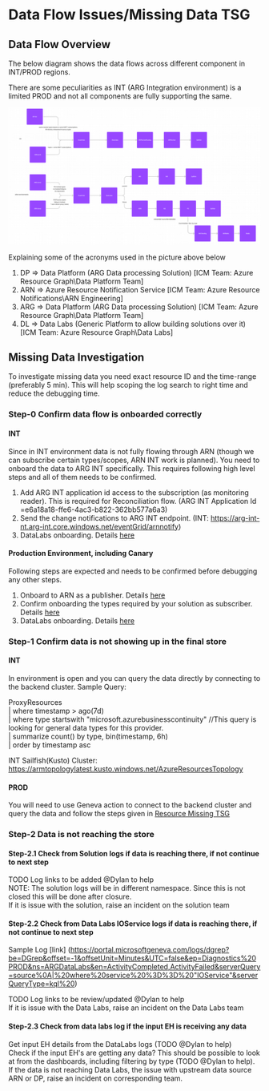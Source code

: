 # Data Flow Issues/Missing Data TSG

## Data Flow Overview

The below diagram shows the data flows across different component in INT/PROD regions.

There are some peculiarities as INT (ARG Integration environment) is a limited PROD and not all components are fully supporting the same.

![](../.attachments/DataLabs/DLDataFlowAcrossEnvironments.png)

Explaining some of the acronyms used in the picture above below

1. DP => Data Platform (ARG Data processing Solution) [ICM Team: Azure Resource Graph\Data Platform Team]
1. ARN => Azure Resource Notification Service [ICM Team: Azure Resource Notifications\ARN Engineering]
1. ARG => Data Platform (ARG Data processing Solution) [ICM Team: Azure Resource Graph\Data Platform Team]
1. DL => Data Labs (Generic Platform to allow building solutions over it) [ICM Team: Azure Resource Graph\Data Labs]

## Missing Data Investigation

To investigate missing data you need exact resource ID and the time-range (preferably 5 min). This will help scoping the log search to right time and reduce the debugging time.

### Step-0 Confirm data flow is onboarded correctly
#### INT
Since in INT environment data is not fully flowing through ARN (though we can subscribe certain types/scopes, ARN INT work is planned). You need to onboard the data to ARG INT specifically. This requires following high level steps and all of them needs to be confirmed.

1. Add ARG INT application id access to the subscription (as monitoring reader). This is required for Reconciliation flow. (ARG INT Application Id =e6a18a18-ffe6-4ac3-b822-362bb577a6a3)
1. Send the change notifications to ARG INT endpoint. (INT: https://arg-int-nt.arg-int.core.windows.net/eventGrid/arnnotify)
1. DataLabs onboarding. Details [here](../onboarding/Data-Labs-Partner.md)

#### Production Environment, including Canary
Following steps are expected and needs to be confirmed before debugging any other steps.

1. Onboard to ARN as a publisher. Details [here](https://eng.ms/docs/cloud-ai-platform/azure-core/azure-management-and-platforms/control-plane-bburns/azure-resource-notifications/azure-resource-notifications-documentation/partners/publisher/onboarding)
1. Confirm onboarding the types required by your solution as subscriber. Details [here](https://eng.ms/docs/cloud-ai-platform/azure-core/azure-management-and-platforms/control-plane-bburns/azure-resource-notifications/azure-resource-notifications-documentation/partners/subscriber/onboarding)
1. DataLabs onboarding. Details [here](../onboarding/Data-Labs-Partner.md)


### Step-1 Confirm data is not showing up in the final store
#### INT
In environment is open and you can query the data directly by connecting to the backend cluster.
Sample Query:

ProxyResources<br>
| where timestamp > ago(7d)<br>
| where type startswith "microsoft.azurebusinesscontinuity" //This query is looking for general data types for this provider.<br>
| summarize count() by type, bin(timestamp, 6h)<br>
| order by timestamp asc 

INT Sailfish(Kusto) Cluster: https://armtopologylatest.kusto.windows.net/AzureResourcesTopology

#### PROD
You will need to use Geneva action to connect to the backend cluster and query the data and follow the steps given in [Resource Missing TSG](https://eng.ms/docs/cloud-ai-platform/azure-core/azure-management-and-platforms/control-plane-bburns/azure-resource-graph/azure-resource-graph/write-path/cris/data-consistency/CRI--Resource-missing.md)

### Step-2 Data is not reaching the store

#### Step-2.1 Check from Solution logs if data is reaching there, if not continue to next step

TODO Log links to be added @Dylan to help <br>
NOTE: The solution logs will be in different namespace. Since this is not closed this will be done after closure. <br>
If it is issue with the solution, raise an incident on the solution team

#### Step-2.2 Check from Data Labs IOService logs if data is reaching there, if not continue to next step

Sample Log [link] (https://portal.microsoftgeneva.com/logs/dgrep?be=DGrep&offset=-1&offsetUnit=Minutes&UTC=false&ep=Diagnostics%20PROD&ns=ARGDataLabs&en=ActivityCompleted,ActivityFailed&serverQuery=source%0A|%20where%20service%20%3D%3D%20"IOService"&serverQueryType=kql%20)

TODO Log links to be review/updated @Dylan to help<br>
If it is issue with the Data Labs, raise an incident on the Data Labs team

#### Step-2.3 Check from data labs log if the input EH is receiving any data

Get input EH details from the DataLabs logs (TODO @Dylan to help)<br>
Check if the input EH's are getting any data? This should be possible to look at from the dashboards, including filtering by type (TODO @Dylan to help).<br>
If the data is not reaching Data Labs, the issue with upstream data source ARN or DP, raise an incident on corresponding team.
